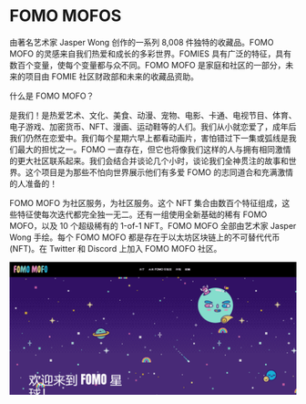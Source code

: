 # FOMO MOFOS

由著名艺术家 Jasper Wong 创作的一系列 8,008 件独特的收藏品。FOMO MOFO 的灵感来自我们热爱和成长的多彩世界。FOMIES 具有广泛的特征，具有数百个变量，使每个变量都与众不同。FOMO MOFO 是家庭和社区的一部分，未来的项目由 FOMIE 社区财政部和未来的收藏品资助。

什么是 FOMO MOFO？

是我们！是热爱艺术、文化、美食、动漫、宠物、电影、卡通、电视节目、体育、电子游戏、加密货币、NFT、漫画、运动鞋等的人们。我们从小就恋爱了，成年后我们仍然在恋爱中。我们每个星期六早上都看动画片，害怕错过下一集或弧线是我们最大的担忧之一。FOMO 一直存在，但它也将像我们这样的人与拥有相同激情的更大社区联系起来。我们会结合并谈论几个小时，谈论我们全神贯注的故事和世界。这个项目是为那些不怕向世界展示他们有多爱 FOMO 的志同道合和充满激情的人准备的！

FOMO MOFO 为社区服务，为社区服务。这个 NFT 集合由数百个特征组成，这些特征使每次迭代都完全独一无二。还有一组使用全新基础的稀有 FOMO MOFO，以及 10 个超级稀有的 1-of-1 NFT。FOMO MOFO 全部由艺术家 Jasper Wong 手绘。每个 FOMO MOFO 都是存在于以太坊区块链上的不可替代代币 (NFT)。在 Twitter 和 Discord 上加入 FOMO MOFO 社区。

![nft](01.png)


